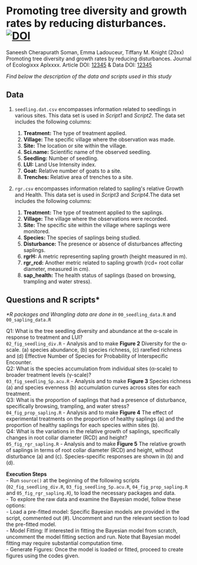 # Promoting tree diversity and growth rates by reducing disturbances.   [![DOI](https://zenodo.org/badge/12345.svg)](https://zenodo.org/badge/latestdoi/12345)

Saneesh Cherapurath Soman, Emma Ladouceur, Tiffany M. Knight (20xx) Promoting tree diversity and growth rates by reducing disturbances.
Journal of Ecologixxx Aplxxxx. Article DOI: [12345](https://doi.org/1234) & Data DOI: [12345](https://doi.org/12345)  


_Find below the description of the data and scripts used in this study_

## Data
1. `seedling.dat.csv` encompasses information related to seedlings in various sites. This data set is used in _Script1_ and _Script2_. The data set includes the following columns:

      1. **Treatment:** The type of treatment applied.
      2. **Village:** The specific village where the observation was made.
      3. **Site:** The location or site within the village.
    4. **Sci.name:** Scientific name of the observed seedling.
    5. **Seedling:** Number of seedling.
    6. **LUI:** Land Use Intensity index.
    7. **Goat:** Relative number of goats to a site.
    8. **Trenches:** Relative area of trenches to a site.
  
2. `rgr.csv` encompasses information related  to sapling's relative Growth and Health. This data set is used in _Script3_ and _Script4_.The data set includes the following columns:

    1. **Treatment:** The type of treatment applied to the saplings.
    2. **Village:** The village where the observations were recorded.
    3. **Site:** The specific site within the village where saplings were monitored.
    4. **Species:** The species of saplings being studied.
    5. **Disturbance:** The presence or absence of disturbances affecting saplings.
    6. **rgrH:** A metric representing sapling growth (height measured in m).
    7. **rgr_rcd:** Another metric related to sapling growth (rcd= root collar diameter, measured in cm).
    8. **sap_health:** The health status of saplings (based on browsing, trampling and water stress).
## Questions and R scripts*

_*R packages and Wrangling data are done in_ `00_seedling_data.R` and `00_sapling_data.R`

Q1: What is the tree seedling diversity and abundance at the α-scale in response to treatment and LUI?   
`02_fig_seedling_div.R` - Analysis and to make **Figure 2** Diversity for the α-scale. (a) species abundance, (b) species richness, (c) rarefied richness and (d) Effective Number of Species for Probability of Interspecific Encounter.    
Q2:  What is the species accumulation from individual sites (α-scale) to broader treatment levels (γ-scale)?  
`03_fig_seedling_Sp.acu.R` -  Analysis and to make **Figure 3** Species richness (a) and species evenness (b) accumulation curves across sites for each treatment.  
Q3:   What is the proportion of saplings that had a presence of disturbance, specifically browsing, trampling, and water stress?    
`04_fig_prop_sapling.R` -  Analysis and to make **Figure 4** The effect of experimental treatments on the proportion of healthy saplings (a) and the proportion of healthy saplings for each species within sites (b).   
Q4:   What is the variations in the relative growth of saplings, specifically changes in root collar diameter (RCD) and height?    
`05_fig_rgr_sapling.R`  - Analysis and to make **Figure 5** The relative growth of saplings in terms of root collar diameter (RCD) and height, without disturbance (a) and (c). Species-specific responses are shown in (b) and (d).  

**Execution Steps**  
     - Run `source()` at the beginning of the following scripts (`02_fig_seedling_div.R`, `03_fig_seedling_Sp.acu.R`, `04_fig_prop_sapling.R` and  `05_fig_rgr_sapling.R`), to load the necessary packages and data.  
     - To explore the raw data and examine the Bayesian model, follow these options:  
     - Load a pre-fitted model: Specific Bayesian models are provided in the script, commented out (#). Uncomment and run the relevant section to load the pre-fitted model.  
     - Model Fitting: If interested in fitting the Bayesian model from scratch, uncomment the model fitting section and run. Note that Bayesian model fitting may require substantial computation time.  
     - Generate Figures: Once the model is loaded or fitted, proceed to create figures using the codes given.  

